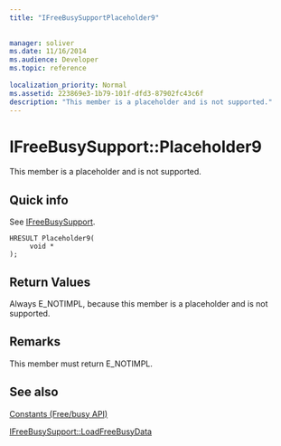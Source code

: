 ```yaml
---
title: "IFreeBusySupportPlaceholder9"
 
 
manager: soliver
ms.date: 11/16/2014
ms.audience: Developer
ms.topic: reference
 
localization_priority: Normal
ms.assetid: 223869e3-1b79-101f-dfd3-87902fc43c6f
description: "This member is a placeholder and is not supported."
---
```


# IFreeBusySupport::Placeholder9

This member is a placeholder and is not supported.
  
## Quick info

See [IFreeBusySupport](ifreebusysupport.md).
  
```
HRESULT Placeholder9( 
     void *  
);
```

## Return Values

Always E_NOTIMPL, because this member is a placeholder and is not supported.
  
## Remarks

This member must return E_NOTIMPL.
  
## See also



[Constants (Free/busy API)](constants-free-busy-api.md)
  
[IFreeBusySupport::LoadFreeBusyData](ifreebusysupport-loadfreebusydata.md)


